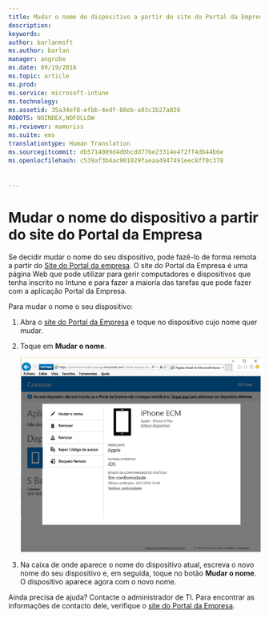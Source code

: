 ```yaml
---
title: Mudar o nome do dispositivo a partir do site do Portal da Empresa | Documentos da Microsoft
description: 
keywords: 
author: barlanmsft
ms.author: barlan
manager: angrobe
ms.date: 09/19/2016
ms.topic: article
ms.prod: 
ms.service: microsoft-intune
ms.technology: 
ms.assetid: 35a34ef8-efbb-4edf-88eb-a03c1b27a026
ROBOTS: NOINDEX,NOFOLLOW
ms.reviewer: mamoriss
ms.suite: ems
translationtype: Human Translation
ms.sourcegitcommit: db5714009d4d0bcdd77be23314e4f2ff4db44b6e
ms.openlocfilehash: c539af3b4ac901029faeaa4947491eec8ff0c378


---
```



# <a name="rename-your-device-from-the-company-portal-website"></a>Mudar o nome do dispositivo a partir do site do Portal da Empresa

Se decidir mudar o nome do seu dispositivo, pode fazê-lo de forma remota a partir do [Site do Portal da empresa](http://portal.manage.microsoft.com). O site do Portal da Empresa é uma página Web que pode utilizar para gerir computadores e dispositivos que tenha inscrito no Intune e para fazer a maioria das tarefas que pode fazer com a aplicação Portal da Empresa.

Para mudar o nome o seu dispositivo:

1.  Abra o [site do Portal da Empresa](http://portal.manage.microsoft.com) e toque no dispositivo cujo nome quer mudar.

2.  Toque em **Mudar o nome**.

    ![rename-device-option-on-company-portal-website](./media/iwp-screen-with-all-options.png)

3.  Na caixa de onde aparece o nome do dispositivo atual, escreva o novo nome do seu dispositivo e, em seguida, toque no botão **Mudar o nome**. O dispositivo aparece agora com o novo nome.

Ainda precisa de ajuda? Contacte o administrador de TI. Para encontrar as informações de contacto dele, verifique o [site do Portal da Empresa](http://portal.manage.microsoft.com).



<!--HONumber=Dec16_HO3-->


